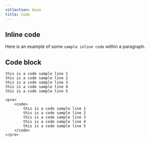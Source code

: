 ```yaml
---
collection: base
title: Code
---
```


## Inline code

Here is an example of some <code>sample inline code</code> within a paragraph.

## Code block

<pre>
<code>this is a code sample line 1
this is a code sample line 2
this is a code sample line 3
this is a code sample line 4
this is a code sample line 5</code>
</pre>

```
<pre>
    <code>
        this is a code sample line 1
        this is a code sample line 2
        this is a code sample line 3
        this is a code sample line 4
        this is a code sample line 5
    </code>
</pre>
```
